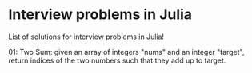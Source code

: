 # Interview problems in Julia

List of solutions for interview problems in Julia!

01: Two Sum: given an array of integers "nums" and an integer "target", return indices of the two numbers such that they add up to target.

